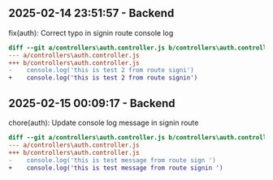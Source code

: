 

## 2025-02-14 23:51:57 - Backend

fix(auth): Correct typo in signin route console log

```diff
diff --git a/controllers\auth.controller.js b/controllers\auth.controller.js
--- a/controllers\auth.controller.js
+++ b/controllers\auth.controller.js
-    console.log('this is test 2 from route signi')
+    console.log('this is test 2 from route signin')

```

## 2025-02-15 00:09:17 - Backend

chore(auth): Update console log message in signin route

```diff
diff --git a/controllers\auth.controller.js b/controllers\auth.controller.js
--- a/controllers\auth.controller.js
+++ b/controllers\auth.controller.js
-    console.log('this is test message from route sign ')
+    console.log('this is test message from route signin ')

```
